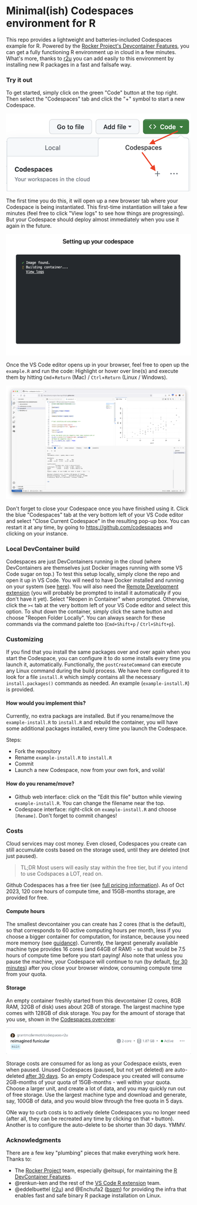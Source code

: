 # Minimal(ish) Codespaces environment for R

This repo provides a lightweight and batteries-included Codespaces example for
R. Powered by the
[Rocker Project's Devcontainer Features](https://rocker-project.org/images/devcontainer/features.html),
you can get a fully functioning R environment up in cloud in a few minutes.
What's more, thanks to [r2u](https://eddelbuettel.github.io/r2u/) you can add
easily to this environment by installing new R packages in a fast and failsafe
way. 

### Try it out

To get started, simply click on the green "Code" button at the top right. Then
select the "Codespaces" tab and click the "+" symbol to start a new Codespace.

![](codespaces.png)

The first time you do this, it will open up a new browser tab where your Codespace
is being instantiated. This first-time instantiation will take a few minutes
(feel free to click "View logs" to see how things are progressing). But your
Codespace should deploy almost immediately when you use it again in the future.

![](instantiate.png)

Once the VS Code editor opens up in your browser, feel free to open up the
`example.R` and run the code: Highlight or hover over line(s) and execute them
by hitting  `Cmd`+`Return` (Mac) / `Ctrl`+`Return` (Linux / Windows).

![](vscodespace.png)

Don't forget to close your Codespace once you have finished using it. Click the blue
"Codespaces" tab at the very bottom left of your VS Code editor and select "Close
Current Codespace" in the resulting pop-up box. You can restart it at any time, by
going to https://github.com/codespaces and clicking on your instance.


### Local DevContainer build

Codespaces are just DevContainers running in the cloud (where DevContainers are
themselves just Docker images running with some VS Code sugar on top.) To test
this setup locally, simply clone the repo and open it up in VS Code. You will
need to have Docker installed and running on your system (see
[here](https://docs.docker.com/engine/install/)). You will also need the
[Remote Development extension](https://marketplace.visualstudio.com/items?itemName=ms-vscode-remote.vscode-remote-extensionpack)
(you will probably be prompted to install it automatically if you don't have it
yet). Select "Reopen in Container" when prompted. Otherwise, click the `><` tab
at the very bottom left of your VS Code editor and select this option. To shut
down the container, simply click the same button and choose "Reopen Folder
Locally". You can always search for these commands via the command palette too
(`Cmd+Shift+p` / `Ctrl+Shift+p`).

### Customizing

If you find that you install the same packages over and over again when you start the Codespace, you can configure it to do some installs every time you launch it, automatically. Functionally, the `postCreateCommand` can execute any Linux command during the build process. We have here configured it to look for a file `install.R` which simply contains all the necessary `install.packages()` commands as needed. An example (`example-install.R`) is provided. 

#### How would you implement this?

Currently, no extra packags are installed. But if you rename/move the `example-install.R` to `install.R` and rebuild the container, you will have some additional packages installed, every time you launch the Codespace.

Steps:

- Fork the repository
- Rename `example-install.R` to `install.R`
- Commit
- Launch a new Codespace, now from your own fork, and voilà!

#### How do you rename/move?

- Github web interface: click on the "Edit this file" button while viewing `example-install.R`. You can change the filename near the top.
- Codespace interface: right-click on `example-install.R` and choose `[Rename]`. Don't forget to commit changes!

### Costs

Cloud services may cost money. Even closed, Codespaces you create can still accumulate costs based on the storage used, until they are deleted (not just paused). 

> TL;DR Most users will easily stay within the free tier, but if you intend to use Codspaces a LOT, read on.

Github Codespaces has a free tier (see [full pricing information](https://docs.github.com/en/billing/managing-billing-for-github-codespaces/about-billing-for-github-codespaces)). As of Oct 2023, 120 core hours of compute time, and  15GB-months storage, are provided for free. 

#### Compute hours

The smallest devcontainer you can create has 2 cores (that is the default), so that corresponds to 60 active computing hours per month, less if you choose a bigger container for computation, for instance, because you need more memory (see [guidance](https://docs.github.com/en/codespaces/customizing-your-codespace/changing-the-machine-type-for-your-codespace)). Currently, the largest generally available machine type provides 16 cores (and 64GB of RAM) - so that would be 7.5 hours of compute time before you start paying! Also note that unless you pause the machine, your Codespace will continue to run (by default, [for 30 minutes](https://docs.github.com/en/codespaces/customizing-your-codespace/setting-your-timeout-period-for-github-codespaces)) after you close your browser window, consuming compute time from your quota.

#### Storage

An empty container freshly started from this devcontainer (2 cores, 8GB RAM, 32GB of disk) uses about 2GB of storage. The largest machine type comes with 128GB of disk storage. You pay for the amount of storage that you use, shown in the [Codespaces overview](https://github.com/codespaces):

![Storage usage](cs-storage.png)

Storage costs are consumed for as long as your Codespace exists, even when paused. Unused Codespaces (paused, but not yet deleted) are auto-deleted [after 30 days](https://docs.github.com/en/codespaces/customizing-your-codespace/configuring-automatic-deletion-of-your-codespaces). So an empty Codespace you created will consume 2GB-months of your quota of 15GB-months - well within your quota. Choose a larger unit, and create a lot of data, and you may quickly run out of free storage. Use the largest machine type and download and generate, say, 100GB of data, and you would blow through the free quota in 5 days.  

ONe way to curb costs is to actively delete Codespaces you no longer need (after all, they can be recreated any time by clicking on that `+` button). Another is to configure the auto-delete to be shorter than 30 days. YMMV.

### Acknowledgments

There are a few key "plumbing" pieces that make everything work here. Thanks to:

- The [Rocker Project](https://rocker-project.org/) team, especially @eitsupi, for maintaining the [R DevContainer Features](https://rocker-project.org/images/devcontainer/features.html).
- @renkun-ken and the rest of the [VS Code R extension](https://code.visualstudio.com/docs/languages/r) team.
- @eddelbuettel ([r2u](https://eddelbuettel.github.io/r2u/)) and @Enchufa2 ([bspm](https://enchufa2.github.io/bspm/)) for providing the infra that enables fast and safe binary R package installation on Linux.